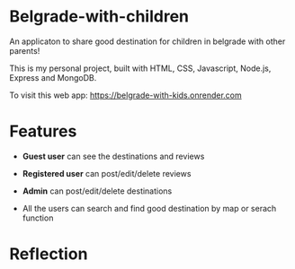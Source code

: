 # Belgrade-with-children
An applicaton to share good destination for children in belgrade with other parents!

This is my personal project, built with HTML, CSS, Javascript, Node.js, Express and MongoDB.

To visit this web app:
https://belgrade-with-kids.onrender.com

# Features
+ **Guest user** can see the destinations and reviews

+ **Registered user** can post/edit/delete reviews

+ **Admin** can post/edit/delete destinations


+ All the users can search and find good destination by map or serach function

# Reflection
